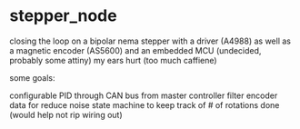 # stepper_node
closing the loop on a bipolar nema stepper with a driver (A4988) as well as a magnetic encoder (AS5600) and an embedded MCU (undecided, probably some attiny)
my ears hurt (too much caffiene)

some goals:

configurable PID through CAN bus from master controller
filter encoder data for reduce noise
state machine to keep track of # of rotations done (would help not rip wiring out)
